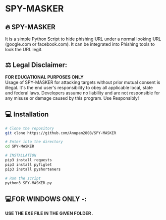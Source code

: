# SPY-MASKER

## 🔥 SPY-MASKER
It is a simple Python Script to hide phishing URL under a normal looking URL (google.com or facebook.com). It can be integrated into Phishing tools to look the URL legit.
<br>
## ⚖️ Legal Disclaimer:
**FOR EDUCATIONAL PURPOSES ONLY** <br />
Usage of SPY-MASKER for attacking targets without prior mutual consent is illegal. It's the end user's responsibility to obey all applicable local, state and federal laws. Developers assume no liability and are not responsible for any misuse or damage caused by this program. Use Responsibly!
<br>
## 💻 Installation 
```bash
# Clone the repository 
git clone https://github.com/Anupam2808/SPY-MASKER

# Enter into the directory
cd SPY-MASKER

# INSTALLATION
pip3 install requests 
pip3 install pyfiglet
pip3 install pyshorteners

# Run the script
python3 SPY-MASKER.py
```
## 💻FOR WINDOWS ONLY -:
**USE THE EXE FILE IN THE GIVEN FOLDER .**

